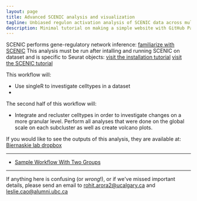 ```yaml
---
layout: page
title: Advanced SCENIC analysis and visualization 
tagline: Unbiased regulon activation analysis of SCENIC data across multiple groups
description: Minimal tutorial on making a simple website with GitHub Pages
---
```


SCENIC performs gene-regulatory network inference: [familiarize with SCENIC](https://www.nature.com/articles/nmeth.4463) This analysis must be run after intalling and running SCENIC on dataset and is specific to Seurat objects: [visit the installation tutorial](https://rawcdn.githack.com/aertslab/SCENIC/701cc7cc4ac762b91479b3bd2eaf5ad5661dd8c2/inst/doc/SCENIC_Setup.html) [visit the SCENIC tutorial](https://rawcdn.githack.com/aertslab/SCENIC/0a4c96ed8d930edd8868f07428090f9dae264705/inst/doc/SCENIC_Running.html#scenic_workflow)


This workflow will:
- Use singleR to investigate celltypes in a dataset
- 

The second half of this workflow will:
- Integrate and recluster celltypes in order to investigate changes on a more granular level. Perform all analyses that were done on the global scale on each subcluster as well as create volcano plots.

If you would like to see the outputs of this analysis, they are available at: [Biernaskie lab dropbox](https://www.dropbox.com/sh/ntabbv6rzb431um/AADFXA1voHhXvqK7dEqApYQEa?dl=0)

---

- [Sample Workflow With Two Groups](pages/independent_site.html)

---
If anything here is confusing (or _wrong_!), or if we've missed
important details, please send an email to rohit.arora2@ucalgary.ca and leslie.cao@alumni.ubc.ca

